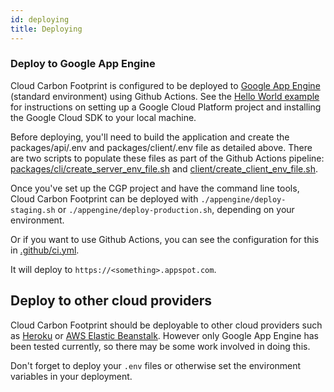 ```yaml
---
id: deploying
title: Deploying
---
```


### Deploy to Google App Engine

Cloud Carbon Footprint is configured to be deployed to [Google App Engine](https://cloud.google.com/appengine/) (standard environment) using Github Actions. See the [Hello World example](https://cloud.google.com/nodejs/getting-started/hello-world) for instructions on setting up a Google Cloud Platform project and installing the Google Cloud SDK to your local machine.

Before deploying, you'll need to build the application and create the packages/api/.env and packages/client/.env file as detailed above. There are two scripts to populate these files as part of the Github Actions pipeline: [packages/cli/create_server_env_file.sh](https://github.com/ThoughtWorks-Cleantech/cloud-carbon-footprint/blob/trunk/packages/api/create_server_env_file.sh) and [client/create_client_env_file.sh](https://github.com/ThoughtWorks-Cleantech/cloud-carbon-footprint/blob/trunk/packages/client/create_client_env_file.sh).

Once you've set up the CGP project and have the command line tools, Cloud Carbon Footprint can be deployed with `./appengine/deploy-staging.sh` or `./appengine/deploy-production.sh`, depending on your environment.

Or if you want to use Github Actions, you can see the configuration for this in [.github/ci.yml](https://github.com/ThoughtWorks-Cleantech/cloud-carbon-footprint/blob/trunk/.github/ci.yml).

It will deploy to `https://<something>.appspot.com`.

## Deploy to other cloud providers

Cloud Carbon Footprint should be deployable to other cloud providers such as [Heroku](https://www.heroku.com/) or [AWS Elastic Beanstalk](https://aws.amazon.com/elasticbeanstalk/). However only Google App Engine has been tested currently, so there may be some work involved in doing this.

Don't forget to deploy your `.env` files or otherwise set the environment variables in your deployment.

